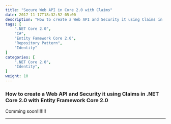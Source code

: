 ```yaml
---
title: "Secure Web API in Core 2.0 with Claims"
date: 2017-11-17T18:32:52-05:00
description: "How to create a Web API and Security it using Claims in .NET Core 2.0 with Entity Framework Core 2.0. "
tags: [
    ".NET Core 2.0",
    "C#",
    "Entity Famework Core 2.0",
    "Repository Pattern",
    "Identity"
]
categories: [
    ".NET Core 2.0",
    "Identity",
]
weight: 10
---
```


### How to create a Web API and Security it using Claims in .NET Core 2.0 with Entity Framework Core 2.0

Comming soon!!!!!!!

---

